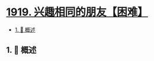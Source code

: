 # [1919. 兴趣相同的朋友【困难】](https://github.com/Tdahuyou/TNotes.leetcode/tree/main/notes/1919.%20%E5%85%B4%E8%B6%A3%E7%9B%B8%E5%90%8C%E7%9A%84%E6%9C%8B%E5%8F%8B%E3%80%90%E5%9B%B0%E9%9A%BE%E3%80%91)

<!-- region:toc -->

- [1. 📝 概述](#1--概述)

<!-- endregion:toc -->

## 1. 📝 概述
